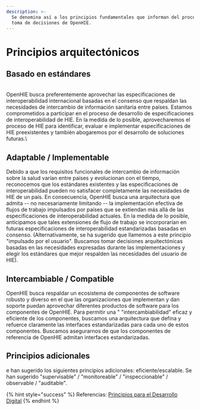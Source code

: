 ```yaml
---
description: >-
  Se denomina así a los principios fundamentales que informan del proceso de
  toma de decisiones de OpenHIE.
---
```


# Principios arquitectónicos

## **Basado en estándares**

\
OpenHIE busca preferentemente aprovechar las especificaciones de interoperabilidad internacional basadas en el consenso que respaldan las necesidades de intercambio de información sanitaria entre países. Estamos comprometidos a participar en el proceso de desarrollo de especificaciones de interoperabilidad de HIE. En la medida de lo posible, aprovecharemos el proceso de HIE para identificar, evaluar e implementar especificaciones de HIE preexistentes y también abogaremos por el desarrollo de soluciones futuras.\


## **Adaptable /  Implementable**

Debido a que los requisitos funcionales de intercambio de información sobre la salud varían entre países y evolucionan con el tiempo, reconocemos que los estándares existentes y las especificaciones de interoperabilidad pueden no satisfacer completamente las necesidades de HIE de un país. En consecuencia, OpenHIE busca una arquitectura que admita -- no necesariamente limitando -- la implementación efectiva de flujos de trabajo impulsados por países que se extiendan más allá de las especificaciones de interoperabilidad actuales. En la medida de lo posible, anticipamos que tales extensiones de flujo de trabajo se incorporarían en futuras especificaciones de interoperabilidad estandarizadas basadas en consenso. (Alternativamente, se ha sugerido que llamemos a este principio "impulsado por el usuario". Buscamos tomar decisiones arquitectónicas basadas en las necesidades expresadas durante las implementaciones y elegir los estándares que mejor respalden las necesidades del usuario de HIE).

## **Intercambiable / Compatible**

OpenHIE busca respaldar un ecosistema de componentes de software robusto y diverso en el que las organizaciones que implementan y dan soporte puedan aprovechar diferentes productos de software para los componentes de OpenHIE. Para permitir una " "intercambiabilidad" eficaz y eficiente de los componentes, buscamos una arquitectura que defina y refuerce claramente las interfaces estandarizadas para cada uno de estos componentes. Buscamos asegurarnos de que los componentes de referencia de OpenHIE admitan interfaces estandarizadas.

## **Principios adicionales**&#x20;

e han sugerido los siguientes principios adicionales: eficiente/escalable. Se han sugerido "supervisable" / "monitoreable" / "inspeccionable" / observable / "auditable".

{% hint style="success" %}
Referencias: [Principios para el Desarrollo Digital](https://digitalprinciples.org/)
{% endhint %}
